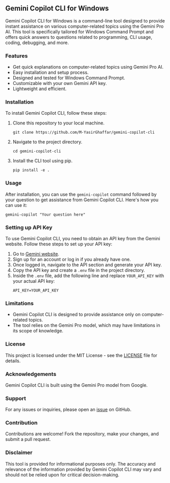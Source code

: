 ## Gemini Copilot CLI for Windows

Gemini Copilot CLI for Windows is a command-line tool designed to provide instant assistance on various computer-related topics using the Gemini Pro AI. This tool is specifically tailored for Windows Command Prompt and offers quick answers to questions related to programming, CLI usage, coding, debugging, and more.

### Features

- Get quick explanations on computer-related topics using Gemini Pro AI.
- Easy installation and setup process.
- Designed and tested for Windows Command Prompt.
- Customizable with your own Gemini API key.
- Lightweight and efficient.

### Installation

To install Gemini Copilot CLI, follow these steps:

1. Clone this repository to your local machine.
   ```
   git clone https://github.com/M-YasirGhaffar/gemini-copilot-cli
   ```

2. Navigate to the project directory.
   ```
   cd gemini-copilot-cli
   ```

3. Install the CLI tool using pip.
   ```
   pip install -e .
   ```

### Usage

After installation, you can use the `gemini-copilot` command followed by your question to get assistance from Gemini Copilot CLI. Here's how you can use it:

```
gemini-copilot "Your question here"
```

### Setting up API Key

To use Gemini Copilot CLI, you need to obtain an API key from the Gemini website. Follow these steps to set up your API key:

1. Go to [Gemini website](https://ai.google.dev/tutorials/python_quickstart).
2. Sign up for an account or log in if you already have one.
3. Once logged in, navigate to the API section and generate your API key.
4. Copy the API key and create a `.env` file in the project directory.
5. Inside the `.env` file, add the following line and replace `YOUR_API_KEY` with your actual API key:
   ```
   API_KEY=YOUR_API_KEY
   ```

### Limitations

- Gemini Copilot CLI is designed to provide assistance only on computer-related topics.
- The tool relies on the Gemini Pro model, which may have limitations in its scope of knowledge.

### License

This project is licensed under the MIT License - see the [LICENSE](LICENSE) file for details.

### Acknowledgements

Gemini Copilot CLI is built using the Gemini Pro model from Google.

### Support

For any issues or inquiries, please open an [issue](https://github.com/your_username/gemini-copilot-cli/issues) on GitHub.

### Contribution

Contributions are welcome! Fork the repository, make your changes, and submit a pull request.

### Disclaimer

This tool is provided for informational purposes only. The accuracy and relevance of the information provided by Gemini Copilot CLI may vary and should not be relied upon for critical decision-making.